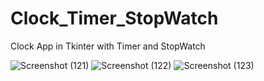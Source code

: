 # Clock_Timer_StopWatch

 Clock App in Tkinter with Timer and StopWatch

![Screenshot (121)](https://user-images.githubusercontent.com/62144435/133897459-cb05b424-ec9a-4b97-be47-1c619c2c8734.png)
![Screenshot (122)](https://user-images.githubusercontent.com/62144435/133897465-9fbcf172-2a4b-41cc-a2b7-3cc27b73f5bb.png)
![Screenshot (123)](https://user-images.githubusercontent.com/62144435/133897475-333eec8c-1d11-4357-960b-b993fb708600.png)
